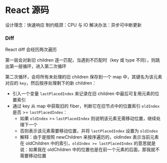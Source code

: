 # React 源码

设计理念：快速响应
制约瓶颈：CPU 与 IO
解决办法：异步可中断更新

### Diff

React diff 会经历两次遍历

第一层会对新旧 children 逐一匹配，当遇到不匹配时（key 或 type 不同），则跳出第一层循环，进入第二次循环

第二次循环，会将所有未处理的旧 children 保存到一个 map 中，其键名为该元素对应的 `key`，然后按序处理剩下的新 children：

- 引入一个变量 `lastPlacedIndex` 来记录在旧 children 中最后可复用元素的位置索引
- 通过 key 从 map 中获取旧的 fiber，判断它在旧节点中的位置索引 `oldIndex` 是否 >= `lastPlacedIndex`：
  - 如果 `oldIndex` >= `lastPlacedIndex` 则说明该元素无需移动位置，继续处理下一个
  - 否则表示该元素需要移动位置，并将 `lastPlacedIndex` 设置为 `oldIndex`
  - 解释：由于是按照 newChildren 来按序遍历的，oldIndex 表示当前元素在 oldChildren 中的索引，`oldIndex >= lastPlacedIndex` 的意思就是说：如果我在 oldChildren 中的位置也是在前一个元素的后面，那我就不需要移动位置
